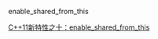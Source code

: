 enable_shared_from_this





[C++11新特性之十：enable_shared_from_this](https://blog.csdn.net/caoshangpa/article/details/79392878)

